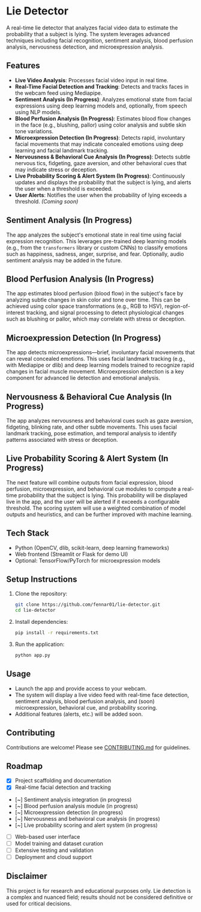 # Lie Detector

A real-time lie detector that analyzes facial video data to estimate the probability that a subject is lying. The system leverages advanced techniques including facial recognition, sentiment analysis, blood perfusion analysis, nervousness detection, and microexpression analysis.

## Features
- **Live Video Analysis**: Processes facial video input in real time.
- **Real-Time Facial Detection and Tracking**: Detects and tracks faces in the webcam feed using Mediapipe.
- **Sentiment Analysis (In Progress)**: Analyzes emotional state from facial expressions using deep learning models and, optionally, from speech using NLP models.
- **Blood Perfusion Analysis (In Progress)**: Estimates blood flow changes in the face (e.g., blushing, pallor) using color analysis and subtle skin tone variations.
- **Microexpression Detection (In Progress)**: Detects rapid, involuntary facial movements that may indicate concealed emotions using deep learning and facial landmark tracking.
- **Nervousness & Behavioral Cue Analysis (In Progress)**: Detects subtle nervous tics, fidgeting, gaze aversion, and other behavioral cues that may indicate stress or deception.
- **Live Probability Scoring & Alert System (In Progress)**: Continuously updates and displays the probability that the subject is lying, and alerts the user when a threshold is exceeded.
- **User Alerts**: Notifies the user when the probability of lying exceeds a threshold. *(Coming soon)*

## Sentiment Analysis (In Progress)
The app analyzes the subject's emotional state in real time using facial expression recognition. This leverages pre-trained deep learning models (e.g., from the `transformers` library or custom CNNs) to classify emotions such as happiness, sadness, anger, surprise, and fear. Optionally, audio sentiment analysis may be added in the future.

## Blood Perfusion Analysis (In Progress)
The app estimates blood perfusion (blood flow) in the subject's face by analyzing subtle changes in skin color and tone over time. This can be achieved using color space transformations (e.g., RGB to HSV), region-of-interest tracking, and signal processing to detect physiological changes such as blushing or pallor, which may correlate with stress or deception.

## Microexpression Detection (In Progress)
The app detects microexpressions—brief, involuntary facial movements that can reveal concealed emotions. This uses facial landmark tracking (e.g., with Mediapipe or dlib) and deep learning models trained to recognize rapid changes in facial muscle movement. Microexpression detection is a key component for advanced lie detection and emotional analysis.

## Nervousness & Behavioral Cue Analysis (In Progress)
The app analyzes nervousness and behavioral cues such as gaze aversion, fidgeting, blinking rate, and other subtle movements. This uses facial landmark tracking, pose estimation, and temporal analysis to identify patterns associated with stress or deception.

## Live Probability Scoring & Alert System (In Progress)
The next feature will combine outputs from facial expression, blood perfusion, microexpression, and behavioral cue modules to compute a real-time probability that the subject is lying. This probability will be displayed live in the app, and the user will be alerted if it exceeds a configurable threshold. The scoring system will use a weighted combination of model outputs and heuristics, and can be further improved with machine learning.

## Tech Stack
- Python (OpenCV, dlib, scikit-learn, deep learning frameworks)
- Web frontend (Streamlit or Flask for demo UI)
- Optional: TensorFlow/PyTorch for microexpression models

## Setup Instructions
1. Clone the repository:
   ```bash
   git clone https://github.com/fennar01/lie-detector.git
   cd lie-detector
   ```
2. Install dependencies:
   ```bash
   pip install -r requirements.txt
   ```
3. Run the application:
   ```bash
   python app.py
   ```

## Usage
- Launch the app and provide access to your webcam.
- The system will display a live video feed with real-time face detection, sentiment analysis, blood perfusion analysis, and (soon) microexpression, behavioral cue, and probability scoring.
- Additional features (alerts, etc.) will be added soon.

## Contributing
Contributions are welcome! Please see [CONTRIBUTING.md](CONTRIBUTING.md) for guidelines.

## Roadmap
- [x] Project scaffolding and documentation
- [x] Real-time facial detection and tracking
- [~] Sentiment analysis integration (in progress)
- [~] Blood perfusion analysis module (in progress)
- [~] Microexpression detection (in progress)
- [~] Nervousness and behavioral cue analysis (in progress)
- [~] Live probability scoring and alert system (in progress)
- [ ] Web-based user interface
- [ ] Model training and dataset curation
- [ ] Extensive testing and validation
- [ ] Deployment and cloud support

## Disclaimer
This project is for research and educational purposes only. Lie detection is a complex and nuanced field; results should not be considered definitive or used for critical decisions. 